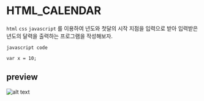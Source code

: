 # HTML_CALENDAR
```html``` ```css``` ```javascript``` 를 이용하여 년도와 첫달의 시작 지점을 입력으로 받아 입력받은 년도의 달력을 출력하는 
프로그램을 작성해보자.

```javascript code ```
```
var x = 10;
```


## preview
![alt text](https://github.com/sokhyg9016/HTML_CALENDAR/blob/master/calendar_js/preview.JPG)
